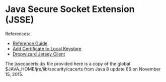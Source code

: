 # Java Secure Socket Extension (JSSE)

References:

* [Reference Guide](http://docs.oracle.com/javase/8/docs/technotes/guides/security/jsse/JSSERefGuide.html#CreateKeystore)
* [Add Certificate to Local Keystore](https://github.com/escline/InstallCert)
* [Dropwizard Jersey Client](https://www.yunspace.com/post/dropwizard-https-jerseyclient-with-runtime-jsse-ca-certificates/)

The jssecacerts.jks file provided here is a copy of the global $JAVA_HOME/jre/lib/security/cacerts from Java 8 update 66 on November 15, 2015.
